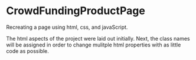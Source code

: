 # CrowdFundingProductPage
Recreating a page using html, css, and javaScript. 

The html aspects of the project were laid out initially. Next, the class names will be assigned in order to change mulitple html properties with as little code as possible. 